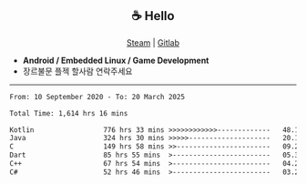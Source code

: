 <h2 align="center"> ☕ Hello </h2>

<p align="center">
  <a href="https://steamcommunity.com/id/Niforances/">Steam</a> |
  <a href="https://gitlab.com/niforances">Gitlab</a>
</p>

 - **Android / Embedded Linux / Game Development**
 - 장르불문 플젝 할사람 연락주세요

------

<!--START_SECTION:waka-->

```txt
From: 10 September 2020 - To: 20 March 2025

Total Time: 1,614 hrs 16 mins

Kotlin                 776 hrs 33 mins >>>>>>>>>>>>-------------   48.11 %
Java                   324 hrs 30 mins >>>>>--------------------   20.10 %
C                      149 hrs 58 mins >>-----------------------   09.29 %
Dart                   85 hrs 55 mins  >------------------------   05.32 %
C++                    67 hrs 54 mins  >------------------------   04.21 %
C#                     52 hrs 46 mins  >------------------------   03.27 %
```

<!--END_SECTION:waka-->
